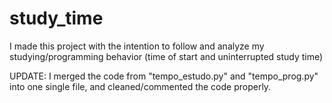 # study_time
I made this project with the intention to follow and analyze my studying/programming behavior (time of start and uninterrupted study time)

UPDATE: I merged the code from "tempo_estudo.py" and "tempo_prog.py" into one single file, and cleaned/commented the code properly.
